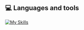 
## 💻 Languages and tools
[![My Skills](https://skillicons.dev/icons?i=python,kubernetes,docker,git,ansible,openstack,aws,azure,jenkins,django,nextjs,spring,nodejs,react,angular,cs,cpp)](https://skillicons.dev)




